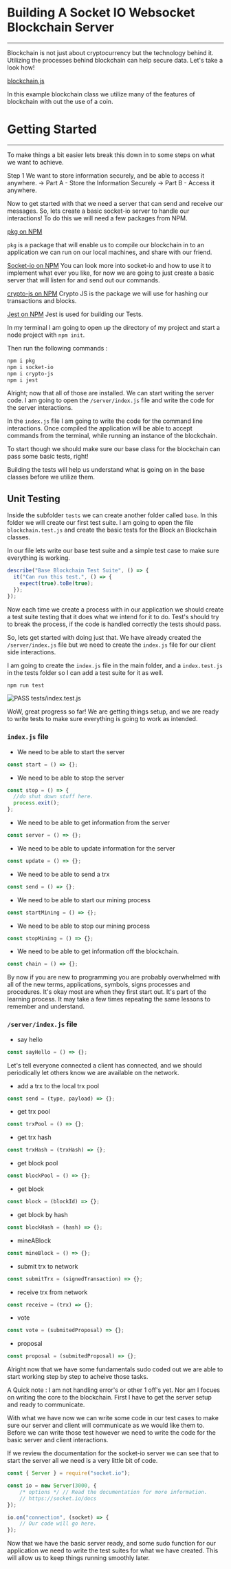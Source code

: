 # Building A Socket IO Websocket Blockchain Server 
---

Blockchain is not just about cryptocurrency but the technology behind it. Utilizing the processes behind blockchain can help secure data. Let's take a look how!

[blockchain.js](https://github.com/Winston-Services/academy-lessons/blob/main/examples/code/javascript/blockchain.js)

In this example blockchain class we utilize many of the features of blockchain with out the use of a coin.

# Getting Started
---

To make things  a bit easier lets break this down in to some steps on what we want to achieve.

Step 1
We want to store information securely, and be able to access it anywhere.
-> Part A - Store the Information Securely
-> Part B - Access it anywhere.

Now to get started with that we need a server that can send and receive our messages. So, lets create a basic socket-io server to handle our interactions!
To do this we will need a few packages from NPM.

[pkg on NPM](https://www.npmjs.com/package/pkg)

`pkg` is a package that will enable us to compile our blockchain in to an application we can run on our local machines, and share with our friend.

[Socket-io on NPM](https://www.npmjs.com/package/socket.io)
You can look more into socket-io and how to use it to implement what ever you like, for now we are going to just create a basic server that will listen for and send out our commands.

[crypto-js on NPM](https://www.npmjs.com/package/crypto-js)
Crypto JS is the package we will use for hashing our transactions and blocks.

[Jest on NPM]()
Jest is used for building our Tests.

In my terminal I am going to open up the directory of my project and start a node project with `npm init`.

Then run the following commands :

```bash
npm i pkg
npm i socket-io
npm i crypto-js
npm i jest
```

Alright; now that all of those are installed. We can start writing the server code. 
I am going to open the `/server/index.js` file and write the code for the server interactions.

In the `index.js` file I am going to write the code for the command line interactions. Once compiled the application will be able to accept commands from the terminal, while running an instance of the blockchain.

To start though we should make sure our base class for the blockchain can pass some basic tests, right!

Building the tests will help us understand what is going on in the base classes before we utilize them.

## Unit Testing

Inside the subfolder `tests` we can create another folder called `base`. In this folder we will create our first test suite. I am going to open the file `blockchain.test.js` and create the basic tests for the Block an Blockchain classes.

In our file lets write our base test suite and a simple test case to make sure everything is working.

```JavaScript
describe("Base Blockchain Test Suite", () => {
  it("Can run this test.", () => {
    expect(true).toBe(true);
  });
});
```
Now each time we create a process with in our application we should create a test suite testing that it does what we intend for it to do. Test's should try to break the process, if the code is handled correctly the tests should pass.

So, lets get started with doing just that. We have already created the `/server/index.js` file but we need to create the `index.js` file for our client side interactions.

I am going to create the `index.js` file in the main folder, and a `index.test.js` in the tests folder so I can add a test suite for it as well.

```bash
npm run test
```

![PASS tests/index.test.js](./assets/images/screenshots/image.png)

WoW, great progress so far! We are getting things setup, and we are ready to write tests to make sure everything is going to work as intended. 


### `index.js` file 

*    We need to be able to start the server
```JavaScript
const start = () => {};
```

*    We need to be able to stop the server
```JavaScript
const stop = () => {
  //do shut down stuff here.
  process.exit();
};
```

*    We need to be able to get information from the server
```JavaScript
const server = () => {};
```

*    We need to be able to update information for the server
```JavaScript
const update = () => {};
```

*    We need to be able to send a trx
```JavaScript
const send = () => {};
```

*    We need to be able to start our mining process
```JavaScript
const startMining = () => {};
```

*    We need to be able to stop our mining process
```JavaScript
const stopMining = () => {};
```

*    We need to be able to get information off the blockchain.

```JavaScript
const chain = () => {};
```

By now if you are new to programming you are probably overwhelmed with all of the new terms, applications, symbols, signs processes and procedures. It's okay most are when they first start out. It's part of the learning process. It may take a few times repeating the same lessons to remember and understand.

### `/server/index.js` file 

*   say hello
```JavaScript
const sayHello = () => {}; 
```
Let's tell everyone connected a client has connected, and we should periodically let others know we are available on the network.

*   add a trx to the local trx pool
```JavaScript
const send = (type, payload) => {}; 
```
*   get trx pool
```JavaScript
const trxPool = () => {}; 
```
*   get trx hash
```JavaScript
const trxHash = (trxHash) => {}; 
```
*   get block pool
```JavaScript
const blockPool = () => {};  
```
*   get block
```JavaScript
const block = (blockId) => {};
```
*   get block by hash
```JavaScript
const blockHash = (hash) => {};
```

*   mineABlock
```JavaScript
const mineBlock = () => {};
```

*   submit trx to network
```JavaScript
const submitTrx = (signedTransaction) => {};
```

*   receive trx from network
```JavaScript
const receive = (trx) => {};
```
*   vote
```JavaScript
const vote = (submitedProposal) => {};   
```
*   proposal
```JavaScript
const proposal = (submitedProposal) => {};
```

Alright now that we have some fundamentals sudo coded out we are able to start working step by step to acheive those tasks.

A Quick note : I am not handling error's or other 1 off's yet. Nor am I focues on writing the core to the blockchain. First I have to get the server setup and ready to communicate.

With what we have now we can write some code in our test cases to make sure our server and client will communicate as we would like them to. Before we can write those test however we need to write the code for the basic server and client interactions.

If we review the documentation for the socket-io server we can see that to start the server all we need is a very little bit of code.

```JavaScript
const { Server } = require("socket.io");

const io = new Server(3000, { 
    /* options */ // Read the documentation for more information.
    // https://socket.io/docs
});

io.on("connection", (socket) => {
    // Our code will go here.
});
```

Now that we have the basic server ready, and some sudo function for our application we need to write the test suites for what we have created. This will allow us to keep things running smoothly later.

